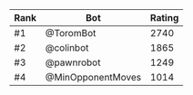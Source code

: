 Rank|Bot|Rating
---|---|---
#1|@ToromBot|2740
#2|@colinbot|1865
#3|@pawnrobot|1249
#4|@MinOpponentMoves|1014
